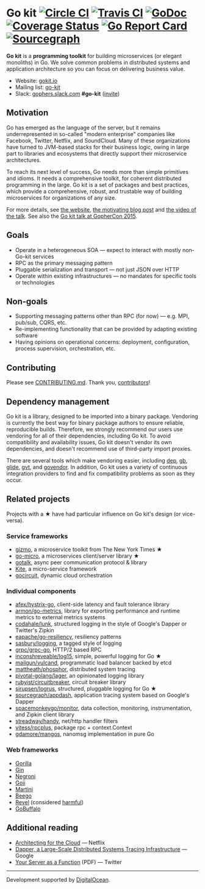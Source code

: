 # Go kit [![Circle CI](https://circleci.com/gh/go-kit/kit.svg?style=shield)](https://circleci.com/gh/go-kit/kit) [![Travis CI](https://travis-ci.org/go-kit/kit.svg?branch=master)](https://travis-ci.org/go-kit/kit) [![GoDoc](https://godoc.org/github.com/inturn/kit?status.svg)](https://godoc.org/github.com/inturn/kit) [![Coverage Status](https://coveralls.io/repos/go-kit/kit/badge.svg?branch=master&service=github)](https://coveralls.io/github/go-kit/kit?branch=master) [![Go Report Card](https://goreportcard.com/badge/go-kit/kit)](https://goreportcard.com/report/go-kit/kit) [![Sourcegraph](https://sourcegraph.com/github.com/inturn/kit/-/badge.svg)](https://sourcegraph.com/github.com/inturn/kit?badge)

**Go kit** is a **programming toolkit** for building microservices
(or elegant monoliths) in Go. We solve common problems in distributed
systems and application architecture so you can focus on delivering
business value.

- Website: [gokit.io](https://gokit.io)
- Mailing list: [go-kit](https://groups.google.com/forum/#!forum/go-kit)
- Slack: [gophers.slack.com](https://gophers.slack.com) **#go-kit** ([invite](https://gophersinvite.herokuapp.com/))

## Motivation

Go has emerged as the language of the server, but it remains underrepresented
in so-called "modern enterprise" companies like Facebook, Twitter, Netflix, and
SoundCloud. Many of these organizations have turned to JVM-based stacks for
their business logic, owing in large part to libraries and ecosystems that
directly support their microservice architectures.

To reach its next level of success, Go needs more than simple primitives and
idioms. It needs a comprehensive toolkit, for coherent distributed programming
in the large. Go kit is a set of packages and best practices, which provide a
comprehensive, robust, and trustable way of building microservices for
organizations of any size.

For more details, see
 [the website](https://gokit.io),
 [the motivating blog post](http://peter.bourgon.org/go-kit/) and
 [the video of the talk](https://www.youtube.com/watch?v=iFR_7AKkJFU).
See also the
 [Go kit talk at GopherCon 2015](https://www.youtube.com/watch?v=1AjaZi4QuGo).

## Goals

- Operate in a heterogeneous SOA — expect to interact with mostly non-Go-kit services
- RPC as the primary messaging pattern
- Pluggable serialization and transport — not just JSON over HTTP
- Operate within existing infrastructures — no mandates for specific tools or technologies

## Non-goals

- Supporting messaging patterns other than RPC (for now) — e.g. MPI, pub/sub, CQRS, etc.
- Re-implementing functionality that can be provided by adapting existing software
- Having opinions on operational concerns: deployment, configuration, process supervision, orchestration, etc.

## Contributing

Please see [CONTRIBUTING.md](/CONTRIBUTING.md).
Thank you, [contributors](https://github.com/inturn/kit/graphs/contributors)!

## Dependency management

Go kit is a library, designed to be imported into a binary package. Vendoring
is currently the best way for binary package authors to ensure reliable,
reproducible builds. Therefore, we strongly recommend our users use vendoring
for all of their dependencies, including Go kit. To avoid compatibility and
availability issues, Go kit doesn't vendor its own dependencies, and
doesn't recommend use of third-party import proxies.

There are several tools which make vendoring easier, including
 [dep](https://github.com/golang/dep),
 [gb](http://getgb.io),
 [glide](https://github.com/Masterminds/glide),
 [gvt](https://github.com/FiloSottile/gvt), and
 [govendor](https://github.com/kardianos/govendor).
In addition, Go kit uses a variety of continuous integration providers
 to find and fix compatibility problems as soon as they occur.

## Related projects

Projects with a ★ have had particular influence on Go kit's design (or vice-versa).

### Service frameworks

- [gizmo](https://github.com/nytimes/gizmo), a microservice toolkit from The New York Times ★
- [go-micro](https://github.com/myodc/go-micro), a microservices client/server library ★
- [gotalk](https://github.com/rsms/gotalk), async peer communication protocol &amp; library
- [Kite](https://github.com/koding/kite), a micro-service framework
- [gocircuit](https://github.com/gocircuit/circuit), dynamic cloud orchestration

### Individual components

- [afex/hystrix-go](https://github.com/afex/hystrix-go), client-side latency and fault tolerance library
- [armon/go-metrics](https://github.com/armon/go-metrics), library for exporting performance and runtime metrics to external metrics systems
- [codahale/lunk](https://github.com/codahale/lunk), structured logging in the style of Google's Dapper or Twitter's Zipkin
- [eapache/go-resiliency](https://github.com/eapache/go-resiliency), resiliency patterns
- [sasbury/logging](https://github.com/sasbury/logging), a tagged style of logging
- [grpc/grpc-go](https://github.com/grpc/grpc-go), HTTP/2 based RPC
- [inconshreveable/log15](https://github.com/inconshreveable/log15), simple, powerful logging for Go ★
- [mailgun/vulcand](https://github.com/vulcand/vulcand), programmatic load balancer backed by etcd
- [mattheath/phosphor](https://github.com/mondough/phosphor), distributed system tracing
- [pivotal-golang/lager](https://github.com/pivotal-golang/lager), an opinionated logging library
- [rubyist/circuitbreaker](https://github.com/rubyist/circuitbreaker), circuit breaker library
- [sirupsen/logrus](https://github.com/sirupsen/logrus), structured, pluggable logging for Go ★
- [sourcegraph/appdash](https://github.com/sourcegraph/appdash), application tracing system based on Google's Dapper
- [spacemonkeygo/monitor](https://github.com/spacemonkeygo/monitor), data collection, monitoring, instrumentation, and Zipkin client library
- [streadway/handy](https://github.com/streadway/handy), net/http handler filters
- [vitess/rpcplus](https://godoc.org/github.com/youtube/vitess/go/rpcplus), package rpc + context.Context
- [gdamore/mangos](https://github.com/gdamore/mangos), nanomsg implementation in pure Go

### Web frameworks

- [Gorilla](http://www.gorillatoolkit.org)
- [Gin](https://gin-gonic.github.io/gin/)
- [Negroni](https://github.com/codegangsta/negroni)
- [Goji](https://github.com/zenazn/goji)
- [Martini](https://github.com/go-martini/martini)
- [Beego](http://beego.me/)
- [Revel](https://revel.github.io/) (considered [harmful](https://github.com/inturn/kit/issues/350))
- [GoBuffalo](https://gobuffalo.io/)

## Additional reading

- [Architecting for the Cloud](https://slideshare.net/stonse/architecting-for-the-cloud-using-netflixoss-codemash-workshop-29852233) — Netflix
- [Dapper, a Large-Scale Distributed Systems Tracing Infrastructure](http://research.google.com/pubs/pub36356.html) — Google
- [Your Server as a Function](http://monkey.org/~marius/funsrv.pdf) (PDF) — Twitter

---

Development supported by [DigitalOcean](https://digitalocean.com).
